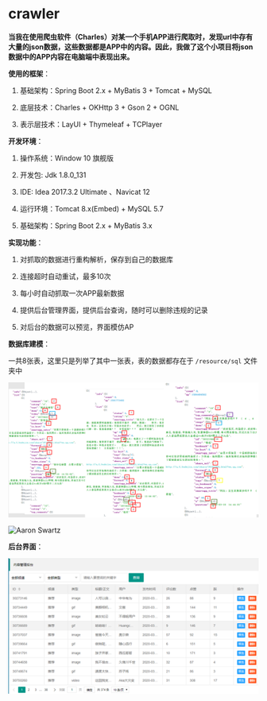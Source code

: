 # crawler

**当我在使用爬虫软件（Charles）对某一个手机APP进行爬取时，发现url中存有大量的json数据，这些数据都是APP中的内容。因此，我做了这个小项目将json数据中的APP内容在电脑端中表现出来。**

**使用的框架**：

1. 基础架构：Spring Boot 2.x + MyBatis 3 + Tomcat + MySQL

2. 底层技术：Charles + OKHttp 3 + Gson 2 + OGNL

3. 表示层技术：LayUI + Thymeleaf + TCPlayer

**开发环境**：

1. 操作系统：Window 10 旗舰版

2. 开发包: Jdk 1.8.0_131

3. IDE: Idea 2017.3.2 Ultimate 、Navicat 12

4. 运行环境：Tomcat 8.x(Embed) + MySQL 5.7

5. 基础架构：Spring Boot 2.x + MyBatis 3.x
    
**实现功能**：

1. 对抓取的数据进行重构解析，保存到自己的数据库

2. 连接超时自动重试，最多10次

3. 每小时自动抓取一次APP最新数据

4. 提供后台管理界面，提供后台查询，随时可以删除违规的记录

5. 对后台的数据可以预览，界面模仿AP

**数据库建模**：

一共8张表，这里只是列举了其中一张表，表的数据都存在于 ```/resource/sql``` 文件夹中

![Aaron Swartz](https://raw.githubusercontent.com/zaishixiaoyao/MarkdownPhotos/master/%E6%95%B0%E6%8D%AE%E5%BA%93content%E8%A1%A8%E5%BB%BA%E6%A8%A1.png)

![Aaron Swartz](https://raw.githubusercontent.com/zaishixiaoyao/MarkdownPhotos/master/content%E8%A1%A8.png)

**后台界面**：

![Aaron Swartz](https://raw.githubusercontent.com/zaishixiaoyao/MarkdownPhotos/master/%E5%86%85%E5%AE%B9%E7%AE%A1%E7%90%86%E5%90%8E%E5%8F%B0%E7%95%8C%E9%9D%A2.png)
